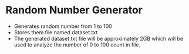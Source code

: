 # Random Number Generator
* Generates random number from 1 to 100
* Stores them file named dataset.txt
* The generated dataset.txt file will be approximately 2GB which will be used to analyze the number of 0 to 100 count in file.
